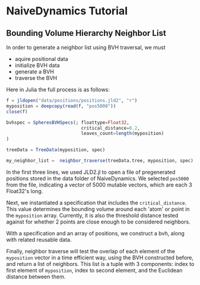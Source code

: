 # NaiveDynamics Tutorial

## Bounding Volume Hierarchy Neighbor List

In order to generate a neighbor list using BVH traversal, we must
* aquire positional data
* initialize BVH data
* generate a BVH
* traverse the BVH

Here in Julia the full process is as follows:

```julia
f = jldopen("data/positions/positions.jld2", "r")
myposition = deepcopy(read(f, "pos5000"))
close(f)

bvhspec = SpheresBVHSpecs(; floattype=Float32, 
                            critical_distance=0.2, 
                            leaves_count=length(myposition) 
)

treeData = TreeData(myposition, spec)

my_neighbor_list =  neighbor_traverse(treeData.tree, myposition, spec)
```

In the first three lines, we used JLD2.jl to open a file of pregenerated positions stored in the data folder of NaiveDynamics. We selected `pos5000` from the file, indicating a vector of 5000 mutable vectors, which are each 3 Float32's long. 

Next, we instantiated a specification that includes the `critical_distance`. This value determines the bounding volume around each 'atom' or point in the `myposition` array. Currently, it is also the threshold distance tested against for whether 2 points are close enough to be considered neighbors.

With a specification and an array of positions, we construct a bvh, along with related reusable data. 

Finally, neighbor traverse will test the overlap of each element of the `myposition` vector in a time efficient way, using the BVH constructed before, and return a list of neighbors. This list is a tuple with 3 components: index to first element of `myposition`, index to second element, and the Euclidean distance between them.